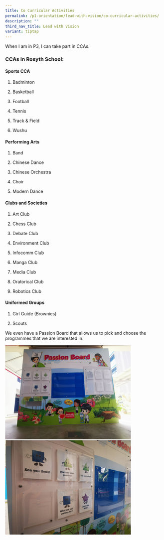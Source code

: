 ```yaml
---
title: Co Curricular Activities
permalink: /p1-orientation/lead-with-vision/co-curricular-activities/
description: ""
third_nav_title: Lead with Vision
variant: tiptap
---
```

<p>When I am in P3, I can take part in CCAs.</p>
<h3><strong>CCAs in Rosyth School:</strong></h3>
<h4><strong>Sports CCA</strong></h4>
<ol data-tight="true" class="tight">
<li>
<p>Badminton</p>
</li>
<li>
<p>Basketball</p>
</li>
<li>
<p>Football</p>
</li>
<li>
<p>Tennis</p>
</li>
<li>
<p>Track &amp; Field</p>
</li>
<li>
<p>Wushu</p>
</li>
</ol>
<h4><strong>Performing Arts</strong></h4>
<ol data-tight="true" class="tight">
<li>
<p>Band</p>
</li>
<li>
<p>Chinese Dance</p>
</li>
<li>
<p>Chinese Orchestra</p>
</li>
<li>
<p>Choir</p>
</li>
<li>
<p>Modern Dance</p>
</li>
</ol>
<h4><strong>Clubs and Societies</strong></h4>
<ol data-tight="true" class="tight">
<li>
<p>Art Club</p>
</li>
<li>
<p>Chess Club</p>
</li>
<li>
<p>Debate Club</p>
</li>
<li>
<p>Environment Club</p>
</li>
<li>
<p>Infocomm Club</p>
</li>
<li>
<p>Manga Club</p>
</li>
<li>
<p>Media Club</p>
</li>
<li>
<p>Oratorical Club</p>
</li>
<li>
<p>Robotics Club</p>
</li>
</ol>
<h4><strong>Uniformed Groups</strong></h4>
<ol data-tight="true" class="tight">
<li>
<p>Girl Guide (Brownies)</p>
</li>
<li>
<p>Scouts</p>
</li>
</ol>
<p>We even have a Passion Board that allows us to pick and choose the programmes
that we are interested in.</p>
<div class="isomer-image-wrapper">
<img style="width:80%" height="auto" width="100%" src="/images/IMG_20201002_134937.jpg">
</div>
<div class="isomer-image-wrapper">
<img style="width:80%" height="auto" width="100%" src="/images/IMG_20201002_134559.jpg">
</div>
<p></p>